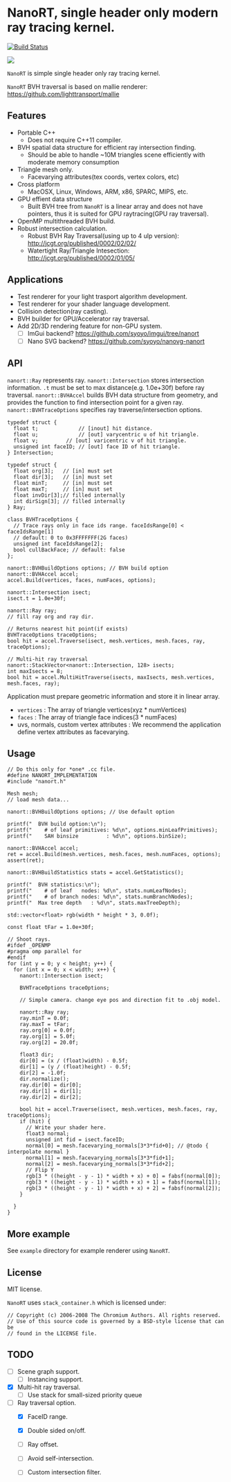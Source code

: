 # NanoRT, single header only modern ray tracing kernel.

[![Build Status](https://travis-ci.org/lighttransport/nanort.svg)](https://travis-ci.org/lighttransport/nanort)

![](images/render.png)

`NanoRT` is simple single header only ray tracing kernel.

`NanoRT` BVH traversal is based on mallie renderer: https://github.com/lighttransport/mallie

## Features

* Portable C++
  * Does not require C++11 compiler.
* BVH spatial data structure for efficient ray intersection finding.
  * Should be able to handle ~10M triangles scene efficiently with moderate memory consumption
* Triangle mesh only.
  * Facevarying attributes(tex coords, vertex colors, etc)
* Cross platform
  * MacOSX, Linux, Windows, ARM, x86, SPARC, MIPS, etc.
* GPU effient data structure
  * Built BVH tree from `NanoRT` is a linear array and does not have pointers, thus it is suited for GPU raytracing(GPU ray traversal).
* OpenMP multithreaded BVH build.
* Robust intersection calculation.
  * Robust BVH Ray Traversal(using up to 4 ulp version): http://jcgt.org/published/0002/02/02/
  * Watertight Ray/Triangle Intesection: http://jcgt.org/published/0002/01/05/

## Applications

* Test renderer for your light trasport algorithm development.
* Test renderer for your shader language development.
* Collision detection(ray casting).
* BVH builder for GPU/Accelerator ray traversal.
* Add 2D/3D rendering feature for non-GPU system.
  * [ ] ImGui backend? https://github.com/syoyo/imgui/tree/nanort
  * [ ] Nano SVG backend? https://github.com/syoyo/nanovg-nanort

## API

`nanort::Ray` represents ray.
`nanort::Intersection` stores intersection information. `.t` must be set to max distance(e.g. 1.0e+30f) before ray traversal.
`nanort::BVHAccel` builds BVH data structure from geometry, and provides the function to find intersection point for a given ray.
`nanort::BVHTraceOptions` specifies ray traverse/intersection options.

```
typedef struct {
  float t;             // [inout] hit distance.
  float u;             // [out] varycentric u of hit triangle.
  float v;	       // [out] varicentric v of hit triangle.
  unsigned int faceID; // [out] face ID of hit triangle.
} Intersection;

typedef struct {
  float org[3];   // [in] must set
  float dir[3];   // [in] must set
  float minT;     // [in] must set
  float maxT;     // [in] must set
  float invDir[3];// filled internally
  int dirSign[3]; // filled internally
} Ray;

class BVHTraceOptions {
  // Trace rays only in face ids range. faceIdsRange[0] < faceIdsRange[1]
  // default: 0 to 0x3FFFFFFF(2G faces)
  unsigned int faceIdsRange[2]; 
  bool cullBackFace; // default: false
};

nanort::BVHBuildOptions options; // BVH build option
nanort::BVHAccel accel;
accel.Build(vertices, faces, numFaces, options);

nanort::Intersection isect;
isect.t = 1.0e+30f;

nanort::Ray ray;
// fill ray org and ray dir.

// Returns nearest hit point(if exists)
BVHTraceOptions traceOptions;
bool hit = accel.Traverse(isect, mesh.vertices, mesh.faces, ray, traceOptions);

// Multi-hit ray traversal
nanort::StackVector<nanort::Intersection, 128> isects;
int maxIsects = 8;
bool hit = accel.MultiHitTraverse(isects, maxIsects, mesh.vertices, mesh.faces, ray);
```

Application must prepare geometric information and store it in linear array.

* `vertices` : The array of triangle vertices(xyz * numVertices)
* `faces` : The array of triangle face indices(3 * numFaces)
* uvs, normals, custom vertex attributes : We recommend the application define vertex attributes as facevarying.


## Usage

    // Do this only for *one* .cc file.
    #define NANORT_IMPLEMENTATION
    #include "nanort.h"

    Mesh mesh;
    // load mesh data...

    nanort::BVHBuildOptions options; // Use default option

    printf("  BVH build option:\n");
    printf("    # of leaf primitives: %d\n", options.minLeafPrimitives);
    printf("    SAH binsize         : %d\n", options.binSize);

    nanort::BVHAccel accel;
    ret = accel.Build(mesh.vertices, mesh.faces, mesh.numFaces, options);
    assert(ret);

    nanort::BVHBuildStatistics stats = accel.GetStatistics();

    printf("  BVH statistics:\n");
    printf("    # of leaf   nodes: %d\n", stats.numLeafNodes);
    printf("    # of branch nodes: %d\n", stats.numBranchNodes);
    printf("  Max tree depth   : %d\n", stats.maxTreeDepth);
 
    std::vector<float> rgb(width * height * 3, 0.0f);

    const float tFar = 1.0e+30f;

    // Shoot rays.
    #ifdef _OPENMP
    #pragma omp parallel for
    #endif
    for (int y = 0; y < height; y++) {
      for (int x = 0; x < width; x++) {
        nanort::Intersection isect;

        BVHTraceOptions traceOptions;

        // Simple camera. change eye pos and direction fit to .obj model. 

        nanort::Ray ray;
        ray.minT = 0.0f;
        ray.maxT = tFar;
        ray.org[0] = 0.0f;
        ray.org[1] = 5.0f;
        ray.org[2] = 20.0f;

        float3 dir;
        dir[0] = (x / (float)width) - 0.5f;
        dir[1] = (y / (float)height) - 0.5f;
        dir[2] = -1.0f;
        dir.normalize();
        ray.dir[0] = dir[0];
        ray.dir[1] = dir[1];
        ray.dir[2] = dir[2];

        bool hit = accel.Traverse(isect, mesh.vertices, mesh.faces, ray, traceOptions);
        if (hit) {
          // Write your shader here.
          float3 normal;
          unsigned int fid = isect.faceID;
          normal[0] = mesh.facevarying_normals[3*3*fid+0]; // @todo { interpolate normal }
          normal[1] = mesh.facevarying_normals[3*3*fid+1];
          normal[2] = mesh.facevarying_normals[3*3*fid+2];
          // Flip Y
          rgb[3 * ((height - y - 1) * width + x) + 0] = fabsf(normal[0]);
          rgb[3 * ((height - y - 1) * width + x) + 1] = fabsf(normal[1]);
          rgb[3 * ((height - y - 1) * width + x) + 2] = fabsf(normal[2]);
        }

      }
    }

## More example

See `example` directory for example renderer using `NanoRT`.

## License

MIT license.

`NanoRT` uses `stack_container.h` which is licensed under:

    // Copyright (c) 2006-2008 The Chromium Authors. All rights reserved.
    // Use of this source code is governed by a BSD-style license that can be
    // found in the LICENSE file.

## TODO

* [ ] Scene graph support.
  * [ ] Instancing support.
* [x] Multi-hit ray traversal.
  * [ ] Use stack for small-sized priority queue
* [ ] Ray traversal option.
  * [x] FaceID range.
  * [x] Double sided on/off.
  * [ ] Ray offset.
  * [ ] Avoid self-intersection.
  * [ ] Custom intersection filter.

